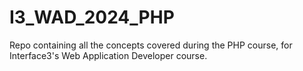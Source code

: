 # I3_WAD_2024_PHP
Repo containing all the concepts covered during the PHP course, for Interface3's Web Application Developer course. 
